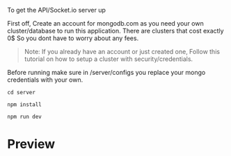 
To get the API/Socket.io server up

First off, Create an account for mongodb.com as you need your own cluster/database to run this application. There are clusters that cost exactly 0$ So you dont have to worry about any fees. 

> Note: If you already have an account or just created one, Follow this tutorial on how to setup a cluster with security/credentials.

Before running make sure in /server/configs you replace your mongo credentials with your own.

```
cd server
```
```
npm install
```
```
npm run dev
```

# Preview
